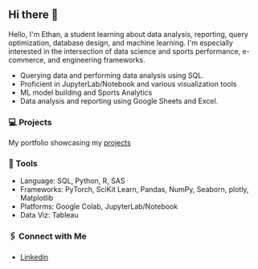 ## Hi there 👋

Hello, I'm Ethan, a student learning about data analysis, reporting, query optimization, database design, and machine learning. I'm especially interested in the intersection of data science and sports performance, e-commerce, and engineering frameworks.

- Querying data and performing data analysis using SQL.
- Proficient in JupyterLab/Notebook and various visualization tools
- ML model building and Sports Analytics
- Data analysis and reporting using Google Sheets and Excel.

### 💻 Projects

My portfolio showcasing my [projects](https://github.com/ethantsaox/Porfolio/blob/main/README.md)

### 🔩 Tools

- Language: SQL, Python, R, SAS
- Frameworks: PyTorch, SciKit Learn, Pandas, NumPy, Seaborn, plotly, Matplotlib
- Platforms: Google Colab, JupyterLab/Notebook
- Data Viz: Tableau

### 🖇️ Connect with Me

- [Linkedin](https://www.linkedin.com/in/ethandtsao/)

